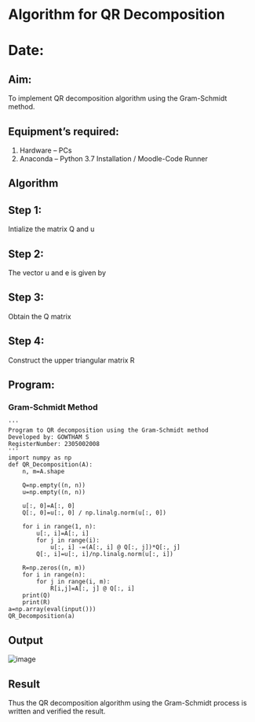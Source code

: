 # Algorithm for QR Decomposition
# Date:
## Aim:
To implement QR decomposition algorithm using the Gram-Schmidt method.
## Equipment’s required:
1.	Hardware – PCs
2.	Anaconda – Python 3.7 Installation / Moodle-Code Runner
## Algorithm
## Step 1:
Intialize the matrix Q and u
## Step 2:
The vector u and e is given by
## Step 3:
Obtain the Q matrix   
## Step 4:
Construct the upper triangular matrix R
## Program:
### Gram-Schmidt Method
```
''' 
Program to QR decomposition using the Gram-Schmidt method
Developed by: GOWTHAM S
RegisterNumber: 2305002008
'''
import numpy as np
def QR_Decomposition(A):
    n, m=A.shape
    
    Q=np.empty((n, n))
    u=np.empty((n, n))
    
    u[:, 0]=A[:, 0]
    Q[:, 0]=u[:, 0] / np.linalg.norm(u[:, 0])
    
    for i in range(1, n):
        u[:, i]=A[:, i]
        for j in range(i):
            u[:, i] -=(A[:, i] @ Q[:, j])*Q[:, j]
        Q[:, i]=u[:, i]/np.linalg.norm(u[:, i])
        
    R=np.zeros((n, m))
    for i in range(n):
        for j in range(i, m):
            R[i,j]=A[:, j] @ Q[:, i]
    print(Q)
    print(R)
a=np.array(eval(input()))
QR_Decomposition(a)

```

## Output
![image](https://github.com/gowxz/QRdecomposition/assets/155504997/ecf4ed1a-f898-4a6b-9496-d0740b66c87c)


## Result
Thus the QR decomposition algorithm using the Gram-Schmidt process is written and verified the result.
